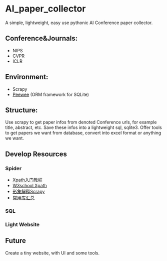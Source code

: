 # AI_paper_collector
A simple, lightweight, easy use pythonic AI Conference paper collector.
## Conference&Journals:
- NIPS
- CVPR
- ICLR
## Environment:
- Scrapy
- [Peewee](https://github.com/coleifer/peewee) (ORM framework for SQLite)
## Structure:
Use scrapy to get paper infos from denoted Conference urls, for example title, abstract, etc.
Save these infos into a lightweight sql, sqlite3.
Offer tools to get papers we want from database, convert into excel format or anything we want.
## Develop Resources
### Spider
- [Xpath入门教程](https://www.runoob.com/xpath/xpath-nodes.html)
- [W3school Xpath](https://www.w3school.com.cn/xpath/index.asp)
- [形象解释Scrapy](https://www.cnblogs.com/ellisonzhang/p/11113277.html)
- [常用库汇总](https://zhuanlan.zhihu.com/p/81944559)
### SQL
### Light Website
## Future
Create a tiny website, with UI and some tools.